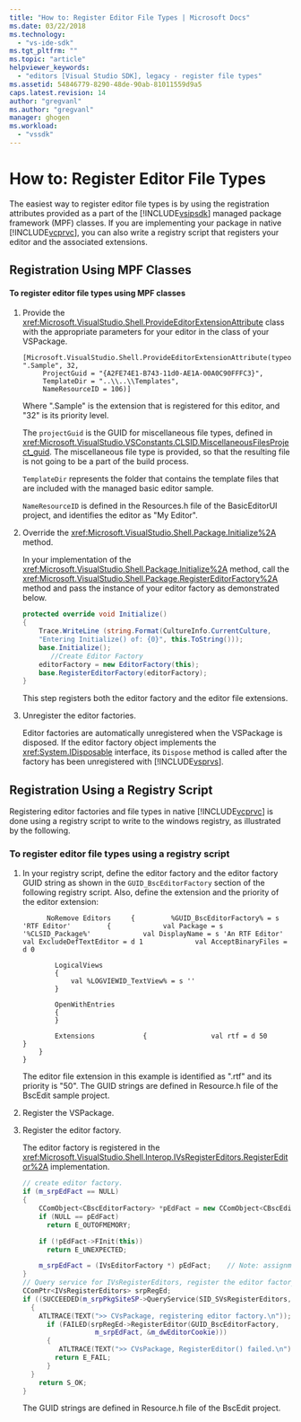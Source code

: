 ```yaml
---
title: "How to: Register Editor File Types | Microsoft Docs"
ms.date: 03/22/2018
ms.technology:
  - "vs-ide-sdk"
ms.tgt_pltfrm: ""
ms.topic: "article"
helpviewer_keywords:
  - "editors [Visual Studio SDK], legacy - register file types"
ms.assetid: 54846779-8290-48de-90ab-81011559d9a5
caps.latest.revision: 14
author: "gregvanl"
ms.author: "gregvanl"
manager: ghogen
ms.workload:
  - "vssdk"
---
```

# How to: Register Editor File Types
The easiest way to register editor file types is by using the registration attributes provided as a part of the [!INCLUDE[vsipsdk](../extensibility/includes/vsipsdk_md.md)] managed package framework (MPF) classes. If you are implementing your package in native [!INCLUDE[vcprvc](../code-quality/includes/vcprvc_md.md)], you can also write a registry script that registers your editor and the associated extensions.

## Registration Using MPF Classes

#### To register editor file types using MPF classes

1.  Provide the <xref:Microsoft.VisualStudio.Shell.ProvideEditorExtensionAttribute> class with the appropriate parameters for your editor in the class of your VSPackage.

    ```
    [Microsoft.VisualStudio.Shell.ProvideEditorExtensionAttribute(typeof(EditorFactory), ".Sample", 32,
         ProjectGuid = "{A2FE74E1-B743-11d0-AE1A-00A0C90FFFC3}",
         TemplateDir = "..\\..\\Templates",
         NameResourceID = 106)]
    ```

     Where ".Sample" is the extension that is registered for this editor, and "32" is its priority level.

     The `projectGuid` is the GUID for miscellaneous file types, defined in <xref:Microsoft.VisualStudio.VSConstants.CLSID.MiscellaneousFilesProject_guid>. The miscellaneous file type is provided, so that the resulting file is not going to be a part of the build process.

     `TemplateDir` represents the folder that contains the template files that are included with the managed basic editor sample.

     `NameResourceID` is defined in the Resources.h file of the BasicEditorUI project, and identifies the editor as "My Editor".

2.  Override the <xref:Microsoft.VisualStudio.Shell.Package.Initialize%2A> method.

     In your implementation of the <xref:Microsoft.VisualStudio.Shell.Package.Initialize%2A> method, call the <xref:Microsoft.VisualStudio.Shell.Package.RegisterEditorFactory%2A> method and pass the instance of your editor factory as demonstrated below.

    ```csharp
    protected override void Initialize()
    {
        Trace.WriteLine (string.Format(CultureInfo.CurrentCulture,
        "Entering Initialize() of: {0}", this.ToString()));
        base.Initialize();
           //Create Editor Factory
        editorFactory = new EditorFactory(this);
        base.RegisterEditorFactory(editorFactory);
    }
    ```

     This step registers both the editor factory and the editor file extensions.

3.  Unregister the editor factories.

     Editor factories are automatically unregistered when the VSPackage is disposed. If the editor factory object implements the <xref:System.IDisposable> interface, its `Dispose` method is called after the factory has been unregistered with [!INCLUDE[vsprvs](../code-quality/includes/vsprvs_md.md)].

## Registration Using a Registry Script
 Registering editor factories and file types in native [!INCLUDE[vcprvc](../code-quality/includes/vcprvc_md.md)] is done using a registry script to write to the windows registry, as illustrated by the following.

### To register editor file types using a registry script

1.  In your registry script, define the editor factory and the editor factory GUID string as shown in the `GUID_BscEditorFactory` section of the following registry script. Also, define the extension and the priority of the editor extension:

    ```
          NoRemove Editors     {         %GUID_BscEditorFactory% = s 'RTF Editor'         {             val Package = s '%CLSID_Package%'             val DisplayName = s 'An RTF Editor'             val ExcludeDefTextEditor = d 1             val AcceptBinaryFiles = d 0

            LogicalViews
            {
                val %LOGVIEWID_TextView% = s ''
            }

            OpenWithEntries
            {
            }

            Extensions            {                val rtf = d 50            }
        }
    }
    ```

     The editor file extension in this example is identified as ".rtf" and its priority is "50". The GUID strings are defined in Resource.h file of the BscEdit sample project.

2.  Register the VSPackage.

3.  Register the editor factory.

     The editor factory is registered in the <xref:Microsoft.VisualStudio.Shell.Interop.IVsRegisterEditors.RegisterEditor%2A> implementation.

    ```cpp
    // create editor factory.
    if (m_srpEdFact == NULL)
    {
        CComObject<CBscEditorFactory> *pEdFact = new CComObject<CBscEditorFactory>;
        if (NULL == pEdFact)
          return E_OUTOFMEMORY;

        if (!pEdFact->FInit(this))
          return E_UNEXPECTED;

        m_srpEdFact = (IVsEditorFactory *) pEdFact;    // Note: assignment to a smart pointer does an AddRef()
    }
    // Query service for IVsRegisterEditors, register the editor factory
    CComPtr<IVsRegisterEditors> srpRegEd;
    if ((SUCCEEDED(m_srpPkgSiteSP->QueryService(SID_SVsRegisterEditors, IID_IVsRegisterEditors,(void **)&srpRegEd ))) && (srpRegEd != NULL))
      {
        ATLTRACE(TEXT(">> CVsPackage, registering editor factory.\n"));
          if (FAILED(srpRegEd->RegisterEditor(GUID_BscEditorFactory,
                      m_srpEdFact, &m_dwEditorCookie)))
          {
             ATLTRACE(TEXT(">> CVsPackage, RegisterEditor() failed.\n"));
            return E_FAIL;
          }
      }
        return S_OK;
    }
    ```

     The GUID strings are defined in Resource.h file of the BscEdit project.